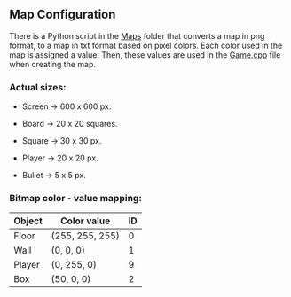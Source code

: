 ## Map Configuration

There is a Python script in the [Maps](Game/Maps) folder that converts a map in png format, to a map in txt format based on pixel colors. Each color used in the map is assigned a value. Then, these values are used in the [Game.cpp](Game/Game.cpp) file when creating the map.

### Actual sizes: 

- Screen -> 600 x 600 px.

- Board -> 20 x 20 squares.  


- Square -> 30 x 30 px.  
- Player -> 20 x 20 px.  
- Bullet -> 5 x 5 px.  

### Bitmap color - value mapping:

| Object | Color value     | ID  |
|--------|-----------------|-----|
| Floor  | (255, 255, 255) | 0   |
| Wall   | (0, 0, 0)       | 1   |
| Player | (0, 255, 0)     | 9   |
| Box    | (50, 0, 0)      | 2   |



